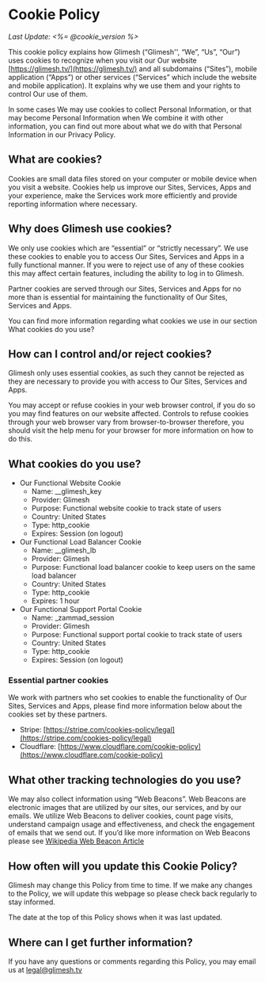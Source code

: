 # Cookie Policy
*Last Update: <%= @cookie_version %>* 

This cookie policy explains how Glimesh (“Glimesh'', “We”, “Us”, “Our”) uses cookies to recognize when you visit our Our website [https://glimesh.tv/](https://glimesh.tv/) and all subdomains (“Sites”), mobile application (“Apps”) or other services (“Services” which include the website and mobile application). It explains why we use them and your rights to control Our use of them. 

In some cases We may use cookies to collect Personal Information, or that may become Personal Information when We combine it with other information, you can find out more about what we do with that Personal Information in our Privacy Policy. 


## What are cookies? 
Cookies are small data files stored on your computer or mobile device when you visit a website. Cookies help us improve our Sites, Services, Apps and your experience, make the Services work more efficiently and provide reporting information where necessary. 

## Why does Glimesh use cookies? 
We only use cookies which are “essential” or “strictly necessary”. We use these cookies to enable you to access Our Sites, Services and Apps in a fully functional manner. If you were to reject use of any of these cookies this may affect certain features, including the ability to log in to Glimesh. 

Partner cookies are served through our Sites, Services and Apps for no more than is essential for maintaining the functionality of Our Sites, Services and Apps. 

You can find more information regarding what cookies we use in our section What cookies do you use? 


## How can I control and/or reject cookies? 
Glimesh only uses essential cookies, as such they cannot be rejected as they are necessary to provide you with access to Our Sites, Services and Apps. 

You may accept or refuse cookies in your web browser control, if you do so you may find features on our website affected. Controls to refuse cookies through your web browser vary from browser-to-browser therefore, you should visit the help menu for your browser for more information on how to do this. 


## What cookies do you use? 
* Our Functional Website Cookie
    * Name: __glimesh_key    
    * Provider: Glimesh    
    * Purpose: Functional website cookie to track state of users    
    * Country: United States
    * Type: http_cookie
    * Expires: Session (on logout)
* Our Functional Load Balancer Cookie
    * Name: __glimesh_lb    
    * Provider: Glimesh    
    * Purpose: Functional load balancer cookie to keep users on the same load balancer    
    * Country: United States
    * Type: http_cookie
    * Expires: 1 hour
* Our Functional Support Portal Cookie
    * Name: _zammad_session   
    * Provider: Glimesh
    * Purpose: Functional support portal cookie to track state of users   
    * Country: United States
    * Type: http_cookie
    * Expires: Session (on logout)

### Essential partner cookies

We work with partners who set cookies to enable the functionality of Our Sites, Services and Apps, please find more information below about the cookies set by these partners. 

* Stripe: [https://stripe.com/cookies-policy/legal](https://stripe.com/cookies-policy/legal)
* Cloudflare: [https://www.cloudflare.com/cookie-policy](https://www.cloudflare.com/cookie-policy)


## What other tracking technologies do you use? 
We may also collect information using “Web Beacons”. Web Beacons are electronic images that are utilized by our sites, our services, and by our emails. We utilize Web Beacons to deliver cookies, count page visits, understand campaign usage and effectiveness, and check the engagement of emails that we send out. If you’d like more information on Web Beacons please see [Wikipedia Web Beacon Article](https://en.wikipedia.org/wiki/Web_beacon)


## How often will you update this Cookie Policy? 
Glimesh may change this Policy from time to time. If we make any changes to the Policy, we will update this webpage so please check back regularly to stay informed. 

The date at the top of this Policy shows when it was last updated. 


## Where can I get further information? 
If you have any questions or comments regarding this Policy, you may email us at [legal@glimesh.tv](mailto:legal@glimesh.tv)
